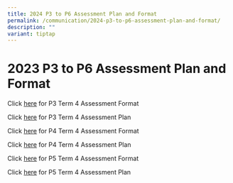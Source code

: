 ```yaml
---
title: 2024 P3 to P6 Assessment Plan and Format
permalink: /communication/2024-p3-to-p6-assessment-plan-and-format/
description: ""
variant: tiptap
---
```

# **2023 P3 to P6 Assessment Plan and Format**

Click [here](/files/Assessment%20Plan%20and%20Format/Term%204/2023_term%204_p3_assessment%20format.pdf) for P3 Term 4 Assessment Format

Click [here](/files/Assessment%20Plan%20and%20Format/Term%204/2023_term%204_p3%20assessment%20plan.pdf) for P3 Term 4 Assessment Plan

Click [here](/files/Assessment%20Plan%20and%20Format/Term%204/2023_term%204_p4_assessment%20format.pdf) for P4 Term 4 Assessment Format 

Click [here](/files/Assessment%20Plan%20and%20Format/Term%204/2023_term%204_p4%20assessment%20plan.pdf) for P4 Term 4 Assessment Plan
  
Click [here](/files/Assessment%20Plan%20and%20Format/Term%204/2023_term%204_p5_assessment%20format.pdf) for P5 Term 4 Assessment Format 
 
Click [here](/files/Assessment%20Plan%20and%20Format/Term%204/2023_term%204_p5%20assessment%20plan.pdf) for P5 Term 4 Assessment Plan